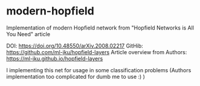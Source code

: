 # modern-hopfield
Implementation of modern Hopfield network from "Hopfield Networks is All You Need" article

DOI: https://doi.org/10.48550/arXiv.2008.02217
GitHib: https://github.com/ml-jku/hopfield-layers
Article overview from Authors: https://ml-jku.github.io/hopfield-layers

I implementing this net for usage in some classification problems (Authors implementation too complicated for dumb me to use :) )
